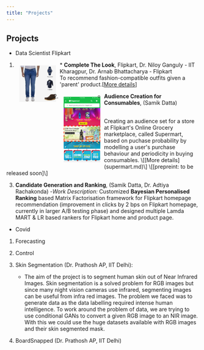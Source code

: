 ```yaml
---
title: "Projects"
---
```

<head>
  <!-- Global site tag (gtag.js) - Google Analytics -->
<script async src="https://www.googletagmanager.com/gtag/js?id=G-2QHSF0Q5FG"></script>
<script>
  window.dataLayer = window.dataLayer || [];
  function gtag(){dataLayer.push(arguments);}
  gtag('js', new Date());

  gtag('config', 'G-2QHSF0Q5FG');
</script>
</head>

## Projects
- Data Scientist Flipkart
1. <img align="left" style="padding:10px;"
src="./ctl_example.jpeg" alt="CTL Example" width="20%">
		* **Complete The Look**, Flipkart, Dr. Niloy Ganguly - IIT Kharagpur, Dr. Arnab Bhattacharya - Flipkart
		<br>
		To recommend fashion-compatible outfits given a 'parent' product.\[[More details](CTL.md)\]

2. <img align="left" style="padding:10px;"
  src="./supermart-banner.png" alt="supermart banner" width="20%">
  	* **Audience Creation for Consumables**,	(Samik Datta)
  <br>
  	Creating an audience set for a store at Flipkart's Online Grocery marketplace, called Supermart, based on puchase probability by modelling a user's purchase behaviour and periodicity in buying consumables. \[[More details](supermart.md)\] \[[prepreint: to be released soon]\]

  <br>

3. **Candidate Generation and Ranking**, (Samik Datta, Dr. Adtiya Rachakonda)
   -*Work Description:* Customized **Bayesian Personalised Ranking** based Matrix Factorisation framework for Flipkart homepage recommendation (improvement in clicks by 2 bps on Flipkart homepage, currently in larger A/B testing phase) and designed multiple Lamda MART & LR based rankers for Flipkart home and product page.

- Covid 
1. Forecasting
2. Control

1. Skin Segmentation (Dr. Prathosh AP, IIT Delhi):
	- The aim of the project is to segment human skin out of Near Infrared Images. Skin segmentation is a solved problem for RGB images but since many night vision cameras use infrared, segmenting images can be useful from infra red images. The problem we faced was to generate data as the data labelling required intense human intelligence. 
	To work around the problem of data, we are trying to use conditional GANs to convert a given RGB image to an NIR image. With this we could use the huge datasets available with RGB images and their skin segmented mask.

2. BoardSnapped (Dr. Prathosh AP, IIT Delhi)


